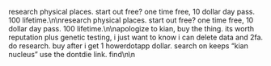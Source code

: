 research physical places. start out free? one time free, 10 dollar day pass. 100 lifetime.\n\nresearch physical places. start out free? one time free, 10 dollar day pass. 100 lifetime.\n\napologize to kian, buy the thing. its worth reputation plus genetic testing, i just want to know i can delete data and 2fa. do research. buy after i get 1 howerdotapp dollar. search on keeps “kian nucleus” use the dontdie link. find\n\n